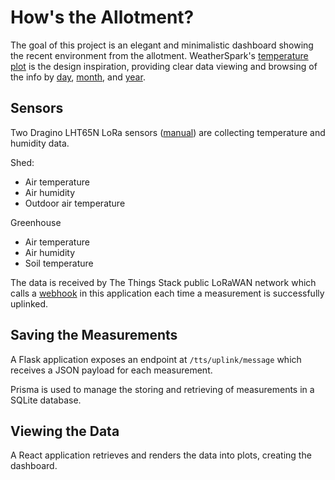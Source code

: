# How's the Allotment?

The goal of this project is an elegant and minimalistic dashboard showing the recent environment from the allotment. WeatherSpark's [temperature plot](https://weatherspark.com/h/y/37834/2025/Historical-Weather-during-2025-in-Cardiff-United-Kingdom#Figures-Temperature) is the design inspiration, providing clear data viewing and browsing of the info by [day](https://weatherspark.com/h/d/37834/2024/6/26/Historical-Weather-on-Wednesday-June-26-2024-in-Cardiff-United-Kingdom#Figures-Temperature), [month](https://weatherspark.com/h/m/37834/2024/6/Historical-Weather-in-June-2024-in-Cardiff-United-Kingdom#Figures-Temperature), and [year](https://weatherspark.com/h/y/37834/2024/Historical-Weather-during-2024-in-Cardiff-United-Kingdom#Figures-Temperature).

## Sensors

Two Dragino LHT65N LoRa sensors ([manual](https://wiki.dragino.com/xwiki/bin/view/Main/User%20Manual%20for%20LoRaWAN%20End%20Nodes/LHT65N%20LoRaWAN%20Temperature%20%26%20Humidity%20Sensor%20Manual/#H4.13AutoSendNone-ACKmessages)) are collecting temperature and humidity data.

Shed:
 * Air temperature
 * Air humidity
 * Outdoor air temperature

Greenhouse
 * Air temperature
 * Air humidity
 * Soil temperature

The data is received by The Things Stack public LoRaWAN network which calls a [webhook](https://www.thethingsindustries.com/docs/integrations/webhooks/) in this application each time a measurement is successfully uplinked.

## Saving the Measurements

A Flask application exposes an endpoint at `/tts/uplink/message` which receives a JSON payload for each measurement.

Prisma is used to manage the storing and retrieving of measurements in a SQLite database.

## Viewing the Data

A React application retrieves and renders the data into plots, creating the dashboard.